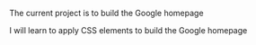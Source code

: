The current project is to build the Google homepage

I will learn to apply CSS elements to build the Google homepage
